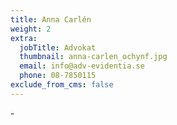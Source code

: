 ```yaml
---
title: Anna Carlén
weight: 2
extra:
  jobTitle: Advokat
  thumbnail: anna-carlen_ochynf.jpg
  email: info@adv-evidentia.se
  phone: 08-7850115
exclude_from_cms: false
---
```


\-

